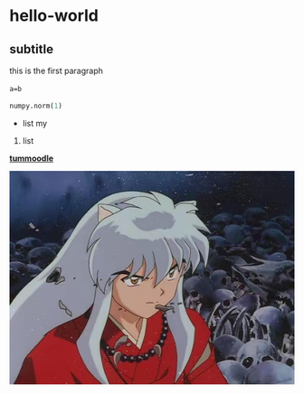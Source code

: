 # hello-world
## subtitle 
this is the first paragraph

`a=b`

```python
numpy.norm(1)
```
- list my

1. list 

**[tummoodle](https://www.moodle.tum.de/)**


![name](image/quanyecha.jpg )
